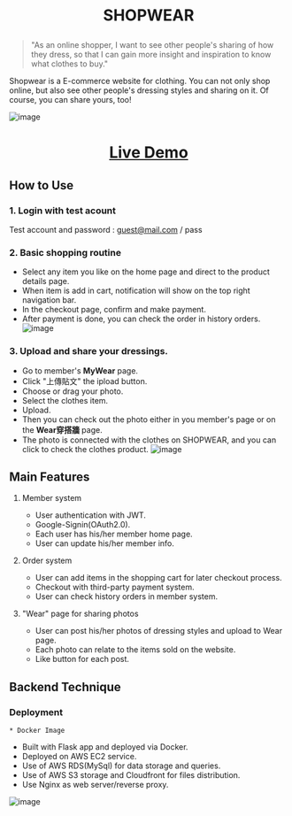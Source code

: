 <h1><p align="center">SHOPWEAR</p></h1>

>"As an online shopper, I want to see other people's sharing of how they dress, so that I can gain more insight and inspiration to know what clothes to buy."  

Shopwear is a E-commerce website for clothing. You can not only shop online, but also see other people's dressing styles and sharing on it. 
Of course, you can share yours, too!

![image](https://user-images.githubusercontent.com/63653055/173226002-6e312809-b48c-4b9a-a296-8c97776ad3e8.png)


<!-- <table>
  <tr>
    <td valign="top"><img src="https://user-images.githubusercontent.com/63653055/173225243-032798f6-7a7c-427f-9bb7-24d7d44a7310.png"/></td>
    <td valign="top"><img src="https://user-images.githubusercontent.com/63653055/173225221-fc3f9294-07cc-468b-b451-cf9396f7bbce.png"/></td>
    <td valign="top"><img src="https://user-images.githubusercontent.com/63653055/173225399-8f8cab30-5cbd-42af-8126-4b9d8106ab48.png"/></td>
  </tr>
</table> -->

<h1><p align="center"><a href="https://www.dimalife.com">Live Demo</a></p></h1>



## How to Use 

### 1. Login with test acount

Test account and password : guest@mail.com / pass

### 2. Basic shopping routine
* Select any item you like on the home page and direct to the product details page.
* When item is add in cart, notification will show on the top right navigation bar.
* In the checkout page, confirm and make payment.
* After payment is done, you can check the order in history orders.
![image](https://github.com/DimitryW/shopwear/blob/b9c12ffee9f92dac50483b7f7688f0d7dc833515/buy.gif)

### 3.  Upload and share your dressings.
* Go to member's **MyWear** page.
* Click "上傳貼文" the ipload button.
* Choose or drag your photo.
* Select the clothes item.
* Upload.
* Then you can check out the photo either in you member's page or on the **Wear穿搭牆** page.
* The photo is connected with the clothes on SHOPWEAR, and you can click to check the clothes product.
![image](https://github.com/DimitryW/shopwear/blob/b9c12ffee9f92dac50483b7f7688f0d7dc833515/mywear%20(1).gif)


## Main Features
1. Member system
   * User authentication with JWT.
   * Google-Signin(OAuth2.0).
   * Each user has his/her member home page.
   * User can update his/her member info.
  
2. Order system
   * User can add items in the shopping cart for later checkout process.
   * Checkout with third-party payment system.
   * User can check history orders in member system.

3. "Wear" page for sharing photos
    * User can post his/her photos of dressing styles and upload to Wear page.
    * Each photo can relate to the items sold on the website.
    * Like button for each post.

## Backend Technique

### Deployment
    * Docker Image
    
* Built with Flask app and deployed via Docker.
* Deployed on AWS EC2 service.
* Use of AWS RDS(MySql) for data storage and queries.
* Use of AWS S3 storage and Cloudfront for files distribution.
* Use Nginx as web server/reverse proxy.

![image](https://user-images.githubusercontent.com/63653055/173238632-6aa74484-aae0-4a5f-b33b-1bb1b02830cc.png)





